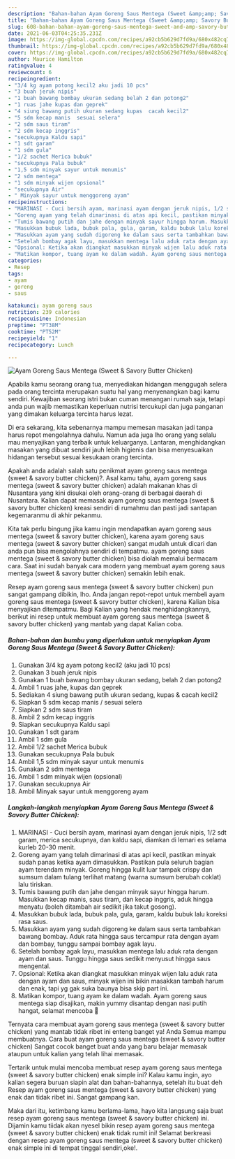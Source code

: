 ```yaml
---
description: "Bahan-bahan Ayam Goreng Saus Mentega (Sweet &amp;amp; Savory Butter Chicken) yang enak dan Mudah Dibuat"
title: "Bahan-bahan Ayam Goreng Saus Mentega (Sweet &amp;amp; Savory Butter Chicken) yang enak dan Mudah Dibuat"
slug: 608-bahan-bahan-ayam-goreng-saus-mentega-sweet-and-amp-savory-butter-chicken-yang-enak-dan-mudah-dibuat
date: 2021-06-03T04:25:35.231Z
image: https://img-global.cpcdn.com/recipes/a92cb5b629d7fd9a/680x482cq70/ayam-goreng-saus-mentega-sweet-savory-butter-chicken-foto-resep-utama.jpg
thumbnail: https://img-global.cpcdn.com/recipes/a92cb5b629d7fd9a/680x482cq70/ayam-goreng-saus-mentega-sweet-savory-butter-chicken-foto-resep-utama.jpg
cover: https://img-global.cpcdn.com/recipes/a92cb5b629d7fd9a/680x482cq70/ayam-goreng-saus-mentega-sweet-savory-butter-chicken-foto-resep-utama.jpg
author: Maurice Hamilton
ratingvalue: 4
reviewcount: 6
recipeingredient:
- "3/4 kg ayam potong kecil2 aku jadi 10 pcs"
- "3 buah jeruk nipis"
- "1 buah bawang bombay ukuran sedang belah 2 dan potong2"
- "1 ruas jahe kupas dan geprek"
- "4 siung bawang putih ukuran sedang kupas  cacah kecil2"
- "5 sdm kecap manis  sesuai selera"
- "2 sdm saus tiram"
- "2 sdm kecap inggris"
- "secukupnya Kaldu sapi"
- "1 sdt garam"
- "1 sdm gula"
- "1/2 sachet Merica bubuk"
- "secukupnya Pala bubuk"
- "1,5 sdm minyak sayur untuk menumis"
- "2 sdm mentega"
- "1 sdm minyak wijen opsional"
- "secukupnya Air"
- " Minyak sayur untuk menggoreng ayam"
recipeinstructions:
- "MARINASI - Cuci bersih ayam, marinasi ayam dengan jeruk nipis, 1/2 sdt garam, merica secukupnya, dan kaldu sapi, diamkan di lemari es selama kurleb 20-30 menit."
- "Goreng ayam yang telah dimarinasi di atas api kecil, pastikan minyak sudah panas ketika ayam dimasukkan. Pastikan pula seluruh bagian ayam terendam minyak. Goreng hingga kulit luar tampak crispy dan sumsum dalam tulang terlihat matang (warna sumsum berubah coklat) lalu tiriskan."
- "Tumis bawang putih dan jahe dengan minyak sayur hingga harum. Masukkan kecap manis, saus tiram, dan kecap inggris, aduk hingga menyatu (boleh ditambah air sedikit jika takut gosong)."
- "Masukkan bubuk lada, bubuk pala, gula, garam, kaldu bubuk lalu koreksi rasa saus."
- "Masukkan ayam yang sudah digoreng ke dalam saus serta tambahkan bawang bombay. Aduk rata hingga saus tercampur rata dengan ayam dan bombay, tunggu sampai bombay agak layu."
- "Setelah bombay agak layu, masukkan mentega lalu aduk rata dengan ayam dan saus. Tunggu hingga saus sedikit menyusut hingga saus mengental."
- "Opsional: Ketika akan diangkat masukkan minyak wijen lalu aduk rata dengan ayam dan saus, minyak wijen ini bikin masakkan tambah harum dan enak, tapi yg gak suka baunya bisa skip part ini."
- "Matikan kompor, tuang ayam ke dalam wadah. Ayam goreng saus mentega siap disajikan, makin yummy disantap dengan nasi putih hangat, selamat mencoba 🧡"
categories:
- Resep
tags:
- ayam
- goreng
- saus

katakunci: ayam goreng saus 
nutrition: 239 calories
recipecuisine: Indonesian
preptime: "PT38M"
cooktime: "PT52M"
recipeyield: "1"
recipecategory: Lunch

---
```



![Ayam Goreng Saus Mentega (Sweet &amp; Savory Butter Chicken)](https://img-global.cpcdn.com/recipes/a92cb5b629d7fd9a/680x482cq70/ayam-goreng-saus-mentega-sweet-savory-butter-chicken-foto-resep-utama.jpg)

Apabila kamu seorang orang tua, menyediakan hidangan menggugah selera pada orang tercinta merupakan suatu hal yang menyenangkan bagi kamu sendiri. Kewajiban seorang istri bukan cuman menangani rumah saja, tetapi anda pun wajib memastikan keperluan nutrisi tercukupi dan juga panganan yang dimakan keluarga tercinta harus lezat.

Di era  sekarang, kita sebenarnya mampu memesan masakan jadi tanpa harus repot mengolahnya dahulu. Namun ada juga lho orang yang selalu mau menyajikan yang terbaik untuk keluarganya. Lantaran, menghidangkan masakan yang dibuat sendiri jauh lebih higienis dan bisa menyesuaikan hidangan tersebut sesuai kesukaan orang tercinta. 



Apakah anda adalah salah satu penikmat ayam goreng saus mentega (sweet &amp; savory butter chicken)?. Asal kamu tahu, ayam goreng saus mentega (sweet &amp; savory butter chicken) adalah makanan khas di Nusantara yang kini disukai oleh orang-orang di berbagai daerah di Nusantara. Kalian dapat memasak ayam goreng saus mentega (sweet &amp; savory butter chicken) kreasi sendiri di rumahmu dan pasti jadi santapan kegemaranmu di akhir pekanmu.

Kita tak perlu bingung jika kamu ingin mendapatkan ayam goreng saus mentega (sweet &amp; savory butter chicken), karena ayam goreng saus mentega (sweet &amp; savory butter chicken) sangat mudah untuk dicari dan anda pun bisa mengolahnya sendiri di tempatmu. ayam goreng saus mentega (sweet &amp; savory butter chicken) bisa diolah memalui bermacam cara. Saat ini sudah banyak cara modern yang membuat ayam goreng saus mentega (sweet &amp; savory butter chicken) semakin lebih enak.

Resep ayam goreng saus mentega (sweet &amp; savory butter chicken) pun sangat gampang dibikin, lho. Anda jangan repot-repot untuk membeli ayam goreng saus mentega (sweet &amp; savory butter chicken), karena Kalian bisa menyajikan ditempatmu. Bagi Kalian yang hendak menghidangkannya, berikut ini resep untuk membuat ayam goreng saus mentega (sweet &amp; savory butter chicken) yang mantab yang dapat Kalian coba.

<!--inarticleads1-->

##### Bahan-bahan dan bumbu yang diperlukan untuk menyiapkan Ayam Goreng Saus Mentega (Sweet &amp; Savory Butter Chicken):

1. Gunakan 3/4 kg ayam potong kecil2 (aku jadi 10 pcs)
1. Gunakan 3 buah jeruk nipis
1. Gunakan 1 buah bawang bombay ukuran sedang, belah 2 dan potong2
1. Ambil 1 ruas jahe, kupas dan geprek
1. Sediakan 4 siung bawang putih ukuran sedang, kupas &amp; cacah kecil2
1. Siapkan 5 sdm kecap manis / sesuai selera
1. Siapkan 2 sdm saus tiram
1. Ambil 2 sdm kecap inggris
1. Siapkan secukupnya Kaldu sapi
1. Gunakan 1 sdt garam
1. Ambil 1 sdm gula
1. Ambil 1/2 sachet Merica bubuk
1. Gunakan secukupnya Pala bubuk
1. Ambil 1,5 sdm minyak sayur untuk menumis
1. Gunakan 2 sdm mentega
1. Ambil 1 sdm minyak wijen (opsional)
1. Gunakan secukupnya Air
1. Ambil  Minyak sayur untuk menggoreng ayam




<!--inarticleads2-->

##### Langkah-langkah menyiapkan Ayam Goreng Saus Mentega (Sweet &amp; Savory Butter Chicken):

1. MARINASI - Cuci bersih ayam, marinasi ayam dengan jeruk nipis, 1/2 sdt garam, merica secukupnya, dan kaldu sapi, diamkan di lemari es selama kurleb 20-30 menit.
1. Goreng ayam yang telah dimarinasi di atas api kecil, pastikan minyak sudah panas ketika ayam dimasukkan. Pastikan pula seluruh bagian ayam terendam minyak. Goreng hingga kulit luar tampak crispy dan sumsum dalam tulang terlihat matang (warna sumsum berubah coklat) lalu tiriskan.
1. Tumis bawang putih dan jahe dengan minyak sayur hingga harum. Masukkan kecap manis, saus tiram, dan kecap inggris, aduk hingga menyatu (boleh ditambah air sedikit jika takut gosong).
1. Masukkan bubuk lada, bubuk pala, gula, garam, kaldu bubuk lalu koreksi rasa saus.
1. Masukkan ayam yang sudah digoreng ke dalam saus serta tambahkan bawang bombay. Aduk rata hingga saus tercampur rata dengan ayam dan bombay, tunggu sampai bombay agak layu.
1. Setelah bombay agak layu, masukkan mentega lalu aduk rata dengan ayam dan saus. Tunggu hingga saus sedikit menyusut hingga saus mengental.
1. Opsional: Ketika akan diangkat masukkan minyak wijen lalu aduk rata dengan ayam dan saus, minyak wijen ini bikin masakkan tambah harum dan enak, tapi yg gak suka baunya bisa skip part ini.
1. Matikan kompor, tuang ayam ke dalam wadah. Ayam goreng saus mentega siap disajikan, makin yummy disantap dengan nasi putih hangat, selamat mencoba 🧡




Ternyata cara membuat ayam goreng saus mentega (sweet &amp; savory butter chicken) yang mantab tidak ribet ini enteng banget ya! Anda Semua mampu membuatnya. Cara buat ayam goreng saus mentega (sweet &amp; savory butter chicken) Sangat cocok banget buat anda yang baru belajar memasak ataupun untuk kalian yang telah lihai memasak.

Tertarik untuk mulai mencoba membuat resep ayam goreng saus mentega (sweet &amp; savory butter chicken) enak simple ini? Kalau kamu ingin, ayo kalian segera buruan siapin alat dan bahan-bahannya, setelah itu buat deh Resep ayam goreng saus mentega (sweet &amp; savory butter chicken) yang enak dan tidak ribet ini. Sangat gampang kan. 

Maka dari itu, ketimbang kamu berlama-lama, hayo kita langsung saja buat resep ayam goreng saus mentega (sweet &amp; savory butter chicken) ini. Dijamin kamu tiidak akan nyesel bikin resep ayam goreng saus mentega (sweet &amp; savory butter chicken) enak tidak rumit ini! Selamat berkreasi dengan resep ayam goreng saus mentega (sweet &amp; savory butter chicken) enak simple ini di tempat tinggal sendiri,oke!.

